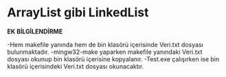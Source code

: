 # ArrayList gibi LinkedList

**EK BİLGİLENDİRME**

-Hem makefile yanında hem de bin klasörü içerisinde Veri.txt dosyası bulunmaktadır.
-mingw32-make yaparken makefile yanındaki Veri.txt dosyası okunup bin klasörü içerisine kopyalanır.
-Test.exe çalışırken ise bin klasörü içerisindeki Veri.txt dosyası okunacaktır.
